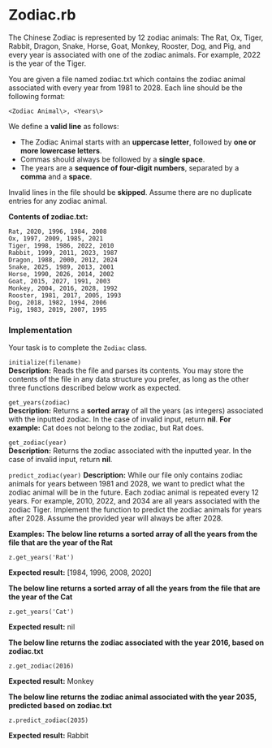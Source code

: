 # Zodiac.rb
The Chinese Zodiac is represented by 12 zodiac animals: The Rat, Ox, Tiger, Rabbit, Dragon, Snake, Horse, Goat, Monkey, Rooster, Dog, and Pig, and every year is associated with one of the zodiac animals. For example, 2022 is the year of the Tiger.

You are given a file named zodiac.txt which contains the zodiac animal associated with every year from 1981 to 2028. Each line should be the following format:

```
<Zodiac Animal\>, <Years\>
```
 
We define a **valid line** as follows:
- The Zodiac Animal starts with an **uppercase letter**, followed by **one or more lowercase letters**.
- Commas should always be followed by a **single space**.
- The years are a **sequence of four-digit numbers**, separated by a **comma** and a **space**.

Invalid lines in the file should be **skipped**. Assume there are no duplicate entries for any zodiac animal.

**Contents of zodiac.txt:**  
```
Rat, 2020, 1996, 1984, 2008
Ox, 1997, 2009, 1985, 2021
Tiger, 1998, 1986, 2022, 2010
Rabbit, 1999, 2011, 2023, 1987
Dragon, 1988, 2000, 2012, 2024
Snake, 2025, 1989, 2013, 2001
Horse, 1990, 2026, 2014, 2002
Goat, 2015, 2027, 1991, 2003
Monkey, 2004, 2016, 2028, 1992
Rooster, 1981, 2017, 2005, 1993
Dog, 2018, 1982, 1994, 2006
Pig, 1983, 2019, 2007, 1995
```

### Implementation
Your task is to complete the `Zodiac` class.

`initialize(filename)`  
**Description:** Reads the file and parses its contents. You may store the contents of the file in
any data structure you prefer, as long as the other three functions described below work as expected.

`get_years(zodiac)`  
**Description:** Returns a **sorted array** of all the years (as integers) associated with the inputted zodiac. In the case of invalid input, return **nil**. **For example:** Cat does not belong to the zodiac, but Rat does. 

`get_zodiac(year)`  
**Description:** Returns the zodiac associated with the inputted year. In the case of invalid input, return **nil**.

`predict_zodiac(year)`
**Description:** While our file only contains zodiac animals for years between 1981 and 2028, we want to predict what the zodiac animal will be in the future. Each zodiac animal is repeated every 12 years. For example, 2010, 2022, and 2034 are all years associated with the zodiac Tiger. Implement the function to predict the zodiac animals for years after 2028. Assume the provided year will always be after 2028.

**Examples:**
**The below line returns a sorted array of all the years from the file that are the year of the Rat**  
```
z.get_years('Rat')
```  
**Expected result:** \[1984, 1996, 2008, 2020]

**The below line returns a sorted array of all the years from the file that are the year of the Cat**  
```
z.get_years('Cat')
```  
**Expected result:** nil

**The below line returns the zodiac associated with the year 2016, based on zodiac.txt**  
```
z.get_zodiac(2016)
```  
**Expected result:** Monkey

**The below line returns the zodiac animal associated with the year 2035, predicted based on zodiac.txt**  
```
z.predict_zodiac(2035)
```  
**Expected result:** Rabbit
